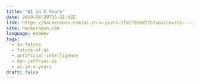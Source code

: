 ```yaml
---
title: "AI in X Years"
date: 2019-04-29T15:21:43Z
link: https://hackernoon.com/ai-in-x-years-2fa170ded37b?source=rss----3a8144eabfe3---4
site: hackernoon.com
language: Webdev
tags:
  - ai-future
  - future-of-ai
  - artificial-intelligence
  - dan-jeffries-ai
  - ai-in-x-years
draft: false
---
```

